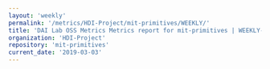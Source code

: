 ```yaml
---
layout: 'weekly'
permalink: '/metrics/HDI-Project/mit-primitives/WEEKLY/'
title: 'DAI Lab OSS Metrics Metrics report for mit-primitives | WEEKLY-REPORT-2019-03-03'
organization: 'HDI-Project'
repository: 'mit-primitives'
current_date: '2019-03-03'
---
```

